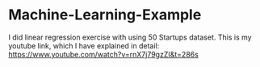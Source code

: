 # Machine-Learning-Example
I did linear regression exercise with using 50 Startups dataset.
This is my youtube link, which I have explained in detail:
https://www.youtube.com/watch?v=rnX7j79gzZI&t=286s
